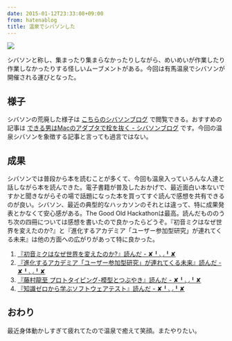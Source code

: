 ```yaml
---
date: 2015-01-12T23:33:08+09:00
from: hatenablog
title: 温泉でシバソンした
---
```

![](http://cdn-ak.f.st-hatena.com/images/fotolife/r/r7kamura/20150112/20150112233508.jpg)

シバソンと称し、集まったり集まらなかったりしながら、めいめいが作業したり作業しなかったりする怪しいムーブメントがある。今回は有馬温泉でシバソンが開催される運びとなった。

## 様子

シバソンの荒廃した様子は [こちらのシバソンブログ](http://shibathon.hatenablog.com/archive/category/%E6%B8%A9%E6%B3%89%E3%82%B7%E3%83%90%E3%82%BD%E3%83%B3%231) で閲覧できる。おすすめの記事は [できる男はMacのアダプタで栓を抜く - シバソンブログ](http://shibathon.hatenablog.com/entry/2015/01/10/221353) です。今回の温泉シバソンを象徴する記事と言っても過言ではない。

## 成果

シバソンでは普段から本を読むことが多くて、今回も温泉入っていろんな人達と話しながら本を読んできた。電子書籍が普及したおかげで、最近面白い本ないですかと聞きながらその場で話題になった本を買ってすぐ読んで感想を共有できるのが良い。シバソン、最近の典型的なハッカソンのそれとは違って、特に成果発表とかなくて安心感がある。The Good Old Hackathonは最高。読んだもののうち次の四冊については感想を書いたので良かったらどうぞ。『初音ミクはなぜ世界を変えたのか?』と『進化するアカデミア「ユーザー参加型研究」が連れてくる未来』は他の方面への広がりがあって特に良かった。

1. [『初音ミクはなぜ世界を変えたのか?』読んだ - ✘╹◡╹✘](http://r7kamura.hatenablog.com/entry/2015/01/10/175621)
2. [『進化するアカデミア「ユーザー参加型研究」が連れてくる未来』読んだ - ✘╹◡╹✘](http://r7kamura.hatenablog.com/entry/2015/01/11/184934)
3. [『藤村龍至 プロトタイピング-模型とつぶやき』読んだ - ✘╹◡╹✘](http://r7kamura.hatenablog.com/entry/2015/01/12/023116)
4. [『知識ゼロから学ぶソフトウェアテスト』読んだ - ✘╹◡╹✘](http://r7kamura.hatenablog.com/entry/2015/01/12/180301)

## おわり

最近身体動かしすぎて疲れてたので温泉で癒えて笑顔。またやりたい。

